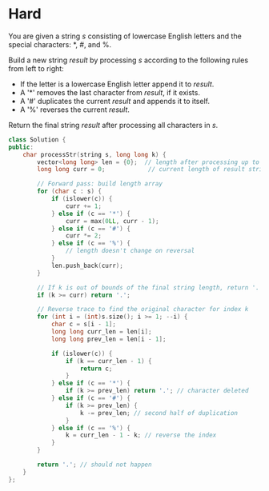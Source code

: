 # Hard

You are given a string $s$ consisting of lowercase English letters and the special characters: *, #, and %.

Build a new string $result$ by processing $s$ according to the following rules from left to right:

- If the letter is a lowercase English letter append it to $result$.
- A '*' removes the last character from $result$, if it exists.
- A '#' duplicates the current $result$ and appends it to itself.
- A '%' reverses the current $result$.

Return the final string $result$ after processing all characters in $s$.

```cpp
class Solution {
public:
    char processStr(string s, long long k) {
        vector<long long> len = {0};  // length after processing up to index i-1
        long long curr = 0;            // current length of result string

        // Forward pass: build length array
        for (char c : s) {
            if (islower(c)) {
                curr += 1;
            } else if (c == '*') {
                curr = max(0LL, curr - 1);
            } else if (c == '#') {
                curr *= 2;
            } else if (c == '%') {
                // length doesn't change on reversal
            }
            len.push_back(curr);
        }

        // If k is out of bounds of the final string length, return '.'
        if (k >= curr) return '.';

        // Reverse trace to find the original character for index k
        for (int i = (int)s.size(); i >= 1; --i) {
            char c = s[i - 1];
            long long curr_len = len[i];
            long long prev_len = len[i - 1];

            if (islower(c)) {
                if (k == curr_len - 1) {
                    return c;
                }
            } else if (c == '*') {
                if (k >= prev_len) return '.'; // character deleted
            } else if (c == '#') {
                if (k >= prev_len) {
                    k -= prev_len; // second half of duplication
                }
            } else if (c == '%') {
                k = curr_len - 1 - k; // reverse the index
            }
        }

        return '.'; // should not happen
    }
};
```
